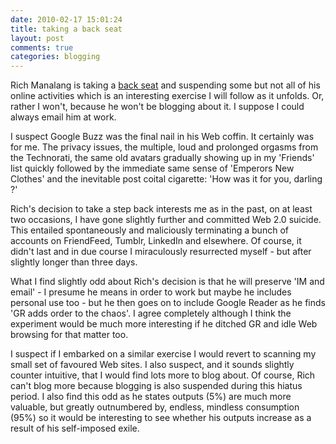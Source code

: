 ```yaml
---
date: 2010-02-17 15:01:24
title: taking a back seat
layout: post
comments: true
categories: blogging
---
```

Rich Manalang is taking a
[back seat](http://theappslab.com/2010/02/16/my-anti-social-experiment/)
and suspending some but not all of his online activities which is an
interesting exercise I will follow as it unfolds. Or, rather I won't,
because he won't be blogging about it. I suppose I could always email
him at work.

I suspect Google Buzz was the final nail in his Web coffin.  It
certainly was for me. The privacy issues, the multiple, loud and
prolonged orgasms from the Technorati, the same old avatars gradually
showing up in my 'Friends' list quickly followed by the immediate same
sense of 'Emperors New Clothes' and the inevitable post coital
cigarette: 'How was it for you, darling ?'

Rich's decision to take a step back interests me as in the past, on at
least two occasions, I have gone slightly further and committed Web
2.0 suicide. This entailed spontaneously and maliciously terminating a
bunch of accounts on FriendFeed, Tumblr, LinkedIn and elsewhere. Of
course, it didn't last and in due course I miraculously resurrected
myself - but after slightly longer than three days.

What I find slightly odd about Rich's decision is that he will
preserve 'IM and email' - I presume he means in order to work but
maybe he includes personal use too - but he then goes on to include
Google Reader as he finds 'GR adds order to the chaos'. I agree
completely although I think the experiment would be much more
interesting if he ditched GR and idle Web browsing for that matter
too.

I suspect if I embarked on a similar exercise I would revert to
scanning my small set of favoured Web sites. I also suspect, and it
sounds slightly counter intuitive, that I would find lots more to blog
about.  Of course, Rich can't blog more because blogging is also
suspended during this hiatus period. I also find this odd as he states
outputs (5%) are much more valuable, but greatly outnumbered by,
endless, mindless consumption (95%) so it would be interesting to see
whether his outputs increase as a result of his self-imposed exile.
